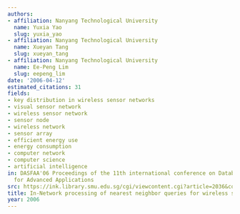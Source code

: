 ```yaml
---
authors:
- affiliation: Nanyang Technological University
  name: Yuxia Yao
  slug: yuxia_yao
- affiliation: Nanyang Technological University
  name: Xueyan Tang
  slug: xueyan_tang
- affiliation: Nanyang Technological University
  name: Ee-Peng Lim
  slug: eepeng_lim
date: '2006-04-12'
estimated_citations: 31
fields:
- key distribution in wireless sensor networks
- visual sensor network
- wireless sensor network
- sensor node
- wireless network
- sensor array
- efficient energy use
- energy consumption
- computer network
- computer science
- artificial intelligence
in: DASFAA'06 Proceedings of the 11th international conference on Database Systems
  for Advanced Applications
src: https://ink.library.smu.edu.sg/cgi/viewcontent.cgi?article=2036&context=sis_research
title: In-Network processing of nearest neighbor queries for wireless sensor networks
year: 2006
---
```

